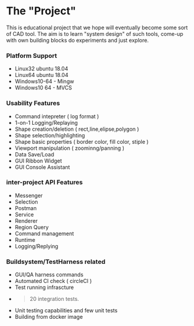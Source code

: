 # The "Project"
This is educational project that we hope will eventually become some sort of CAD tool.
The aim is to learn "system design" of such tools, come-up with own building blocks
do experiments and just explore.

### Platform Support
* Linux32 ubuntu 18.04
* Linux64 ubuntu 18.04
* Windows10-64 - Mingw 
* Windows10 64 - MVCS 

### Usability Features
* Command intepreter ( log format )
* 1-on-1 Logging/Replaying 
* Shape creation/deletion ( rect,line,elipse,polygon )
* Shape selection/highlighting
* Shape basic properties ( border color, fill color, stiple )
* Viewport manipulation ( zoominng/panning )
* Data Save/Load
* GUI Ribbon Widget 
* GUI Console Assistant

### inter-project API Features
* Messenger
* Selection
* Postman
* Service
* Renderer
* Region Query
* Command management
* Runtime
* Logging/Replying

### Buildsystem/TestHarness related 
* GUI/QA harness commands
* Automated CI check ( circleCI )
* Test running infrascture
* > 20 integration tests.
* Unit testing capabilities and few unit tests
* Building from docker image 


